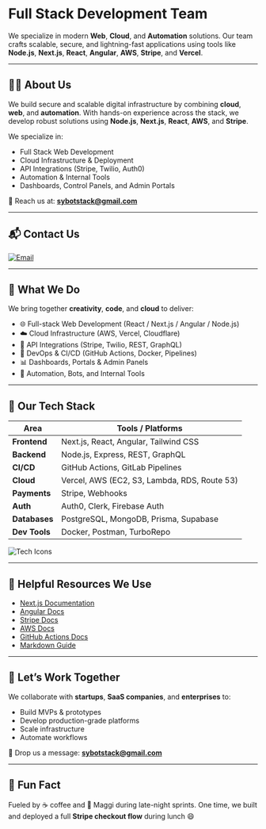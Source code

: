 # **Full Stack Development Team**

We specialize in modern **Web**, **Cloud**, and **Automation** solutions.
Our team crafts scalable, secure, and lightning-fast applications using tools like **Node.js**, **Next.js**, **React**, **Angular**, **AWS**, **Stripe**, and **Vercel**.

---

## 🧑‍💻 About Us

We build secure and scalable digital infrastructure by combining **cloud**, **web**, and **automation**.
With hands-on experience across the stack, we develop robust solutions using **Node.js**, **Next.js**, **React**, **AWS**, and **Stripe**.

We specialize in:

* Full Stack Web Development
* Cloud Infrastructure & Deployment
* API Integrations (Stripe, Twilio, Auth0)
* Automation & Internal Tools
* Dashboards, Control Panels, and Admin Portals

💌 Reach us at: **[sybotstack@gmail.com](mailto:sybotstack@gmail.com)**

---

## 📬 Contact Us

[![Email](https://img.shields.io/badge/Email-sybotstack@gmail.com-red?style=for-the-badge\&logo=gmail\&logoColor=white)](mailto:sybotstack@gmail.com)

---

## 🚀 What We Do

We bring together **creativity**, **code**, and **cloud** to deliver:

* 🌐 Full-stack Web Development (React / Next.js / Angular / Node.js)
* ☁️ Cloud Infrastructure (AWS, Vercel, Cloudflare)
* 🔌 API Integrations (Stripe, Twilio, REST, GraphQL)
* 🔐 DevOps & CI/CD (GitHub Actions, Docker, Pipelines)
* 📊 Dashboards, Portals & Admin Panels
* 🤖 Automation, Bots, and Internal Tools

---

## 🧰 Our Tech Stack

| **Area**      | **Tools / Platforms**                        |
| ------------- | -------------------------------------------- |
| **Frontend**  | Next.js, React, Angular, Tailwind CSS        |
| **Backend**   | Node.js, Express, REST, GraphQL              |
| **CI/CD**     | GitHub Actions, GitLab Pipelines             |
| **Cloud**     | Vercel, AWS (EC2, S3, Lambda, RDS, Route 53) |
| **Payments**  | Stripe, Webhooks                             |
| **Auth**      | Auth0, Clerk, Firebase Auth                  |
| **Databases** | PostgreSQL, MongoDB, Prisma, Supabase        |
| **Dev Tools** | Docker, Postman, TurboRepo                   |

![Tech Icons](https://skillicons.dev/icons?i=nextjs,react,angular,tailwind,js,ts,nodejs,express,graphql,aws,vercel,docker,prisma,supabase,mongodb,postgres,stripe,auth0,git,github,postman)

---

## 📘 Helpful Resources We Use

* [Next.js Documentation](https://nextjs.org/docs)
* [Angular Docs](https://angular.io/docs)
* [Stripe Docs](https://stripe.com/docs)
* [AWS Docs](https://docs.aws.amazon.com/)
* [GitHub Actions Docs](https://docs.github.com/en/actions)
* [Markdown Guide](https://www.markdownguide.org/)

---

## 💼 Let’s Work Together

We collaborate with **startups**, **SaaS companies**, and **enterprises** to:

* Build MVPs & prototypes
* Develop production-grade platforms
* Scale infrastructure
* Automate workflows

📩 Drop us a message: **[sybotstack@gmail.com](mailto:sybotstack@gmail.com)**

---

## 🍜 Fun Fact

Fueled by ☕ coffee and 🍜 Maggi during late-night sprints.
One time, we built and deployed a full **Stripe checkout flow** during lunch 😄
